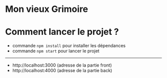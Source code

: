 # Mon vieux Grimoire

# Comment lancer le projet ? 

- commande `npm install` pour installer les dépendances
- commande `npm start` pour lancer le projet
_______________________________________________________________

- http://localhost:3000 (adresse de la partie front)
- http://localhost:4000 (adresse de la partie back)
